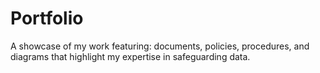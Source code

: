 # Portfolio
A showcase of my work featuring: documents, policies, procedures, and diagrams that highlight my expertise in safeguarding data.
